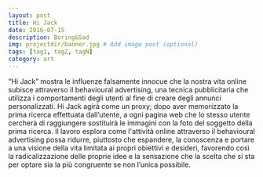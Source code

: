 ```yaml
---
layout: post
title: Hi Jack
date: 2016-07-15
description: Boring&Sad
img: projectdir/banner.jpg # Add image post (optional)
tags: [tag1, tag2, tagN]
category: art
---
```


“Hi Jack” mostra le influenze falsamente innocue che la nostra vita online subisce attraverso il behavioural advertising, una tecnica pubblicitaria che utilizza i comportamenti degli utenti al fine di creare degli annunci personalizzati. 
Hi Jack  agirà come un proxy; dopo aver memorizzato la prima ricerca effettuata dall’utente, a ogni pagina web che lo stesso utente cercherà di raggiungere sostituirà le immagini con la foto del soggetto della prima ricerca.
Il lavoro esplora come l'attività online attraverso il behavioural advertising possa ridurre, piuttosto che espandere, la conoscenza e portare a una visione della vita limitata ai propri obiettivi e desideri, favorendo così la radicalizzazione delle proprie idee e la sensazione che la scelta che si sta per optare sia la più congruente se non  l’unica possibile.




